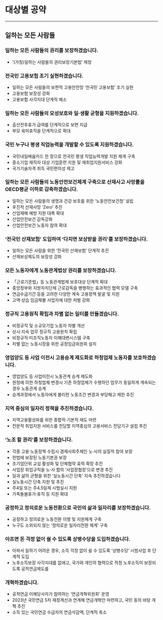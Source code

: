 # 대상별 공약
---
## 일하는 모든 사람들

### 일하는 모든 사람들의 권리를 보장하겠습니다.
- ‘(가칭)일하는 사람들의 권리보장기본법’ 제정

### 전국민 고용보험 조기 실현하겠습니다.
- 일하는 모든 사람들의 보편적 고용안전망 ‘전국민 고용보험’ 조기 실현
- 고용보험 보장성 강화
- 고용보험 사각지대 단계적 해소

### 일하는 모든 사람들의 모성보호와 일·생활 균형을 지원하겠습니다.
- 출산전후휴가 급여를 단계적으로 보편 지급
- 부모 육아휴직을 단계적으로 확대

### 국민 누구나 평생 직업능력을 개발할 수 있도록 지원하겠습니다.
- 국민내일배움카드 한 장으로 전국민 평생 직업능력개발 지원 체계 구축
- 중소기업 재직자 대상 기업훈련 지원 및 재취업지원서비스 강화
- 국가기술자격 취득 국민편의성 제고

### 일하는 모든 사람들의 노동안전보건체계 구축으로 산재사고 사망률을 OECD평균 이하로 감축하겠습니다.
- 일하는 모든 사람들의 생명과 건강 보호를 위한 ‘노동안전보건청’ 설립
- 후진적 산재사망 ‘Zero’ 추진
- 산업재해 예방 지원 대폭 확대
- 산업안전보건 감독강화
- 산업안전보건 노동자 참여 확대

### ‘전국민 산재보험’ 도입하여 ‘다치면 보상받을 권리’를 보장하겠습니다.
- 일하는 모든 사람을 위한 ‘전국민 산재보험’ 단계적 추진
- 산재보상제도의 보장성 강화

### 모든 노동자에게 노동관계법상 권리를 보장하겠습니다.
- 「근로기준법」등 노동관계법제 보호대상 단계적 확대
- 중앙정부와 지방자치단체 근로감독을 병행하는 효과적인 협력 모델 구축
- 연금수급기간 등을 고려한 다양한 계속 고용정책 발굴 및 지원
- 고액·상습 임금체불 사업자에 대한 처벌 강화

### 정규직 고용원칙 확립과 차별 없는 일터를 만들겠습니다.
- 비정규직 및 소규모기업 노동자 차별 개선
- 상시·지속 업무 정규직 고용원칙 확립
- 비정규직·미조직노동자 이해대변시스템 구축
- 차별 없는 노동시장을 위한 공정임금위원회 설치

### 영업양도 등 사업 이전시 고용승계 제도화로 하청업체 노동자를 보호하겠습니다.
- 영업양도 등 사업이전시 노동관계 승계 제도화
- 원청에 의한 하청업체 변경시 기존 하청업체가 수행하던 업무가 동일하게 계속되는 경우 노동관계 승계
- 승계과정에서 노동자에게 불리한 노동조건 변경과 부당해고 제한 추진

### 지역 중심의 일자리 정책을 추진하겠습니다.
- 지역고용활성화를 위한 종합적·기본적 제도 마련
- 전문적 취업지원 서비스를 전담할 지역중심의 고용서비스 전담기구 설립 추진

### ‘노조 할 권리’를 보장하겠습니다.
- 각종 고용·노동정책 수립시 경제사회주체인 노·사의 실질적 참여 보장
- 헌법에 보장된 노동기본권 보장
- 초기업단위 교섭 활성화 및 단체협약 효력 확장 추진
- 사업장 취업규칙을 노·사 합의 ‘사업장협정’으로 변경 추진
- 일과 삶의 균형을 위한 ‘실노동시간 단축’ 지속 추진하겠습니다
- 실노동시간 단축 지원 및 추진
- 주4일 또는 주4.5일제 시범실시 지원
- 가족돌봄휴가·휴직 등 지원 확대

### 공정하고 정의로운 노동전환으로 국민의 삶과 일자리를 보장하겠습니다.
- 공정하고 정의로운 노동전환 이행 및 지원체계 구축
- 누구도 소외되지 않는 ‘정의로운 일자리전환 체계’ 구축

### 아프면 돈 걱정 없이 쉴 수 있도록 상병수당을 도입하겠습니다.
- 아파서 일하기 어려운 경우, 소득 걱정 없이 쉴 수 있도록 ‘상병수당’ 시범사업 후 단계적 도입
- 노후소득보장 사각지대를 없애고, 국가와 개인의 협력으로 적정 노후소득이 보장되도록 공적연금제도를 

### 개혁하겠습니다.
- 공적연금 이해당사자가 참여하는 ‘연금개혁위원회’ 운영
- 2023년 국민연금 5차 재정계산과 연계해 연금개혁안 마련하고, 국민 동의 바탕 개혁 추진
- 소득 있는 국민연금 수급자의 연금삭감액, 단계적 축소